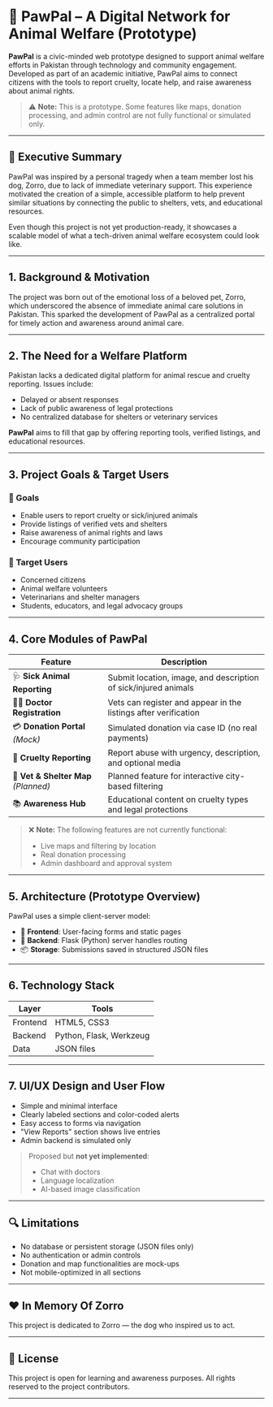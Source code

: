 # 🐾 PawPal – A Digital Network for Animal Welfare (Prototype)

**PawPal** is a civic-minded web prototype designed to support animal welfare efforts in Pakistan through technology and community engagement. Developed as part of an academic initiative, PawPal aims to connect citizens with the tools to report cruelty, locate help, and raise awareness about animal rights.

> ⚠️ **Note:** This is a prototype. Some features like maps, donation processing, and admin control are not fully functional or simulated only.

---

## 📌 Executive Summary

PawPal was inspired by a personal tragedy when a team member lost his dog, Zorro, due to lack of immediate veterinary support. This experience motivated the creation of a simple, accessible platform to help prevent similar situations by connecting the public to shelters, vets, and educational resources.

Even though this project is not yet production-ready, it showcases a scalable model of what a tech-driven animal welfare ecosystem could look like.

---

## 1. Background & Motivation

The project was born out of the emotional loss of a beloved pet, Zorro, which underscored the absence of immediate animal care solutions in Pakistan. This sparked the development of PawPal as a centralized portal for timely action and awareness around animal care.

---

## 2. The Need for a Welfare Platform

Pakistan lacks a dedicated digital platform for animal rescue and cruelty reporting. Issues include:

- Delayed or absent responses
- Lack of public awareness of legal protections
- No centralized database for shelters or veterinary services

**PawPal** aims to fill that gap by offering reporting tools, verified listings, and educational resources.

---

## 3. Project Goals & Target Users

### 🎯 Goals

- Enable users to report cruelty or sick/injured animals
- Provide listings of verified vets and shelters
- Raise awareness of animal rights and laws
- Encourage community participation

### 👥 Target Users

- Concerned citizens
- Animal welfare volunteers
- Veterinarians and shelter managers
- Students, educators, and legal advocacy groups

---

## 4. Core Modules of PawPal

| Feature | Description |
|--------|-------------|
| 🩺 **Sick Animal Reporting** | Submit location, image, and description of sick/injured animals |
| 👨‍⚕️ **Doctor Registration** | Vets can register and appear in the listings after verification |
| 💳 **Donation Portal** *(Mock)* | Simulated donation via case ID (no real payments) |
| 🚨 **Cruelty Reporting** | Report abuse with urgency, description, and optional media |
| 📍 **Vet & Shelter Map** *(Planned)* | Planned feature for interactive city-based filtering |
| 📚 **Awareness Hub** | Educational content on cruelty types and legal protections |

> ❌ **Note:** The following features are not currently functional:
> - Live maps and filtering by location  
> - Real donation processing  
> - Admin dashboard and approval system

---

## 5. Architecture (Prototype Overview)

PawPal uses a simple client-server model:

- 📄 **Frontend**: User-facing forms and static pages
- 🧠 **Backend**: Flask (Python) server handles routing
- 📦 **Storage**: Submissions saved in structured JSON files

---

## 6. Technology Stack

| Layer | Tools |
|-------|-------|
| Frontend | HTML5, CSS3 |
| Backend | Python, Flask, Werkzeug |
| Data | JSON files |

---

## 7. UI/UX Design and User Flow

- Simple and minimal interface
- Clearly labeled sections and color-coded alerts
- Easy access to forms via navigation
- "View Reports" section shows live entries
- Admin backend is simulated only

> Proposed but **not yet implemented**:
> - Chat with doctors
> - Language localization
> - AI-based image classification

---

## 🔍 Limitations

- No database or persistent storage (JSON files only)
- No authentication or admin controls
- Donation and map functionalities are mock-ups
- Not mobile-optimized in all sections

---


## ❤️ In Memory Of Zorro

This project is dedicated to Zorro — the dog who inspired us to act.

---

## 📝 License

This project is open for learning and awareness purposes. All rights reserved to the project contributors.

---

